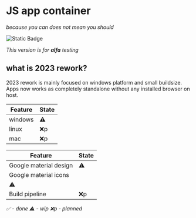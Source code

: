 # JS app container 
*because you can does not mean you should*

![Static Badge](https://badgen.net/static/source%20version/0.3.0-a.0/green?&scale=1)

*This version is for **alfa** testing*

## what is 2023 rework?

2023 rework is mainly focused on windows platform and small buildsize. Apps now works as completely standalone without any installed browser on host.

|Feature|State |
|-------|------|
|windows| ⚠️   |
|linux  | ❌️p  |
|mac    | ❌️p  |

|Feature               |State |
|----------------------|------|
|Google material design|⚠️   |
|Google material icons|
⚠️   |
|Build pipeline       |❌️p|

*✅️ - done ⚠️ - wip ❌️p - planned*
